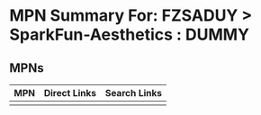 



# MPN Summary For: FZSADUY > SparkFun-Aesthetics : DUMMY

## MPNs
  

|MPN|Direct Links|Search Links|
| :--- | :--- | :--- |
||||
